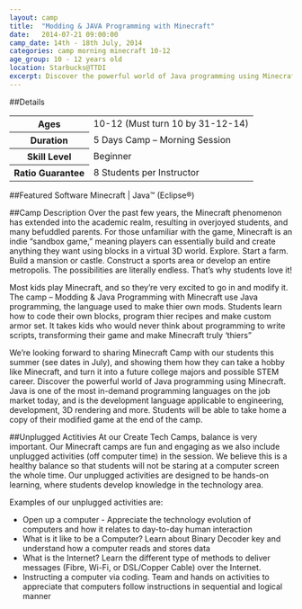 ```yaml
---
layout: camp
title:  "Modding & JAVA Programming with Minecraft"
date:   2014-07-21 09:00:00
camp_date: 14th - 18th July, 2014
categories: camp morning minecraft 10-12
age_group: 10 - 12 years old
location: Starbucks@TTDI
excerpt: Discover the powerful world of Java programming using Minecraft. Showing students how they can take a hobby like Minecraft, and turn it into a future college majors and possible STEM career
---
```


##Details

<table>
	<tr>
		<th>Ages</th>
		<td>10-12 (Must turn 10 by 31-12-14)</td>
	</tr>	
	<tr>
		<th>Duration</th>
		<td>5 Days Camp – Morning Session</td>
	</tr>	
	<tr>
		<th>Skill Level</th>
		<td>Beginner</td>
	</tr>	
	<tr>
		<th>Ratio Guarantee</th>
		<td>8 Students per Instructor</td>
	</tr>	
</table>

##Featured Software
Minecraft | Java™ (Eclipse®)

##Camp Description
Over the past few years, the Minecraft phenomenon has extended into the academic realm, resulting in overjoyed students, and many befuddled parents. For those unfamiliar with the game, Minecraft is an indie “sandbox game,” meaning players can essentially build and create anything they want using blocks in a virtual 3D world. Explore. Start a farm. Build a mansion or castle. Construct a sports area or develop an entire metropolis. The possibilities are literally endless. That’s why students love it!

Most kids play Minecraft, and so they’re very excited to go in and modify it. The camp – Modding & Java Programming with Minecraft use Java programming, the language used to make thier own mods. Students learn how to code their own blocks, program thier recipes and make custom armor set. It takes kids who would never think about programming to write scripts, transforming their game and make Minecraft truly ‘thiers”

We’re looking forward to sharing Minecraft Camp with our students this summer (see dates in July), and showing them how they can take a hobby like Minecraft, and turn it into a future college majors and possible STEM career. Discover the powerful world of Java programming using Minecraft. Java is one of the most in-demand programming languages on the job market today, and is the development language applicable to engineering, development, 3D rendering and more. Students will be able to take home a copy of their modified game at the end of the camp.
 

##Unplugged Actitivies
At our Create Tech Camps, balance is very important. Our Minecraft camps are fun and engaging as we also include unplugged activities (off computer time) in the session. We believe this is a healthy balance so that students will not be staring at a computer screen the whole time. Our unplugged activities are designed to be hands-on learning, where students develop knowledge in the technology area.

Examples of our unplugged activities are: 

* Open up a computer - Appreciate the technology evolution of computers and how it relates to day-to-day human interaction
* What is it like to be a Computer? Learn about Binary Decoder key and understand how a computer reads and stores data
* What is the Internet? Learn the different type of methods to deliver messages (Fibre, Wi-Fi, or DSL/Copper Cable) over the Internet.
* Instructing a computer via coding. Team and hands on activities to appreciate that computers follow instructions in sequential and logical manner